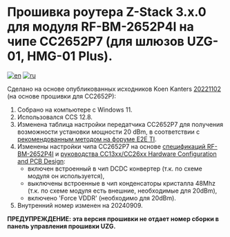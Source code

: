 # Прошивка роутера Z-Stack 3.x.0 для модуля RF-BM-2652P4I на чипе СС2652P7 (для шлюзов UZG-01, HMG-01 Plus).
[![en](https://img.shields.io/badge/lang-en-blue.svg)](https://github.com/agriadsi/MOD-Z-Stack-Firmware/blob/XZG_20240909/router/README.md)
[![ru](https://img.shields.io/badge/lang-ru-red.svg)](https://github.com/agriadsi/MOD-Z-Stack-Firmware/blob/XZG_20240909/router/README.ru.md)


Сделано на основе опубликованных исходников Koen Kanters [20221102](https://github.com/Koenkk/Z-Stack-firmware/tree/517fbd0d68fc3369c9e49511977aa7594e48d505/router/Z-Stack_3.x.0) (на основе прошивки для CC2652P):
1. Собрано на компьютере с Windows 11.
2. Использовался CCS 12.8.
3. Изменена таблица настройки передатчика CC2652P7 для получения возможности установки мощности 20 dBm, в соответствии с [рекомендованным методом на форуме E2E TI](https://e2e.ti.com/support/wireless-connectivity/zigbee-thread-group/zigbee-and-thread/f/zigbee-thread-forum/1274602/launchxl-cc1352p-building-zigbee-network-processor-znp-example-app-for-cc2652p7-chip).
4. Изменены настройки чипа СС2652P7 на основе [спецификаций RF-BM-2652P4I](https://www.rfstariot.com/uploadfile/downloads/RF-BM-2652P4%20RF-BM-2652P4I%20Hardware%20Datasheet%20V1.1_20240823.pdf) и [руководства CC13xx/CC26xx Hardware Configuration and PCB Design](https://www.ti.com/lit/an/swra640h/swra640h.pdf):
   - включен встроенный в чип DCDC конвертер (т.к. по схеме модуля он используется),
   - выключены встроенные в чип конденсаторы кристалла 48Mhz (т.к. по схеме модуля есть внешние, необходимые для 20dBm),
   - включено 'Force VDDR' (необходимо для 20dBm).
4. Внутренний номер изменен на 20240909.

**ПРЕДУПРЕЖДЕНИЕ: эта версия прошивки не отдает номер сборки в панель управления прошивки UZG.**
